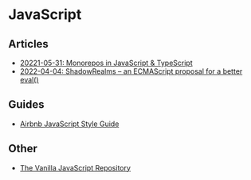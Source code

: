 # JavaScript

## Articles

- [20221-05-31: Monorepos in JavaScript & TypeScript](https://www.robinwieruch.de/javascript-monorepos/)
- [2022-04-04: ShadowRealms – an ECMAScript proposal for a better eval()](https://2ality.com/2022/04/shadow-realms.html)

## Guides

- [Airbnb JavaScript Style Guide](https://github.com/airbnb/javascript)

## Other

- [The Vanilla JavaScript Repository](https://vanillalist.top/)
